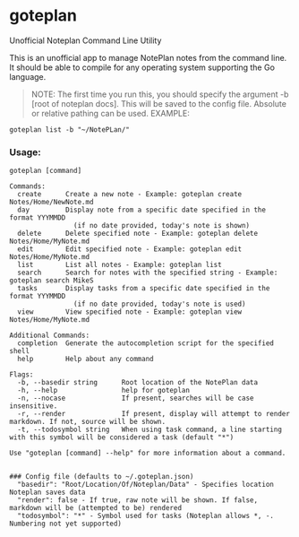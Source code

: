 # goteplan
Unofficial Noteplan Command Line Utility

This is an unofficial app to manage NotePlan notes from the command line. It should be able to compile for any operating system supporting the Go language.

>NOTE: The first time you run this, you should specify the argument -b [root of noteplan docs]. This will be saved to the config file. Absolute or relative pathing can be used.
EXAMPLE:
``` 
goteplan list -b "~/NotePLan/"
```

### Usage:
```
goteplan [command]

Commands:
  create      Create a new note - Example: goteplan create Notes/Home/NewNote.md
  day         Display note from a specific date specified in the format YYYMMDD 
                (if no date provided, today's note is shown)
  delete      Delete specified note - Example: goteplan delete Notes/Home/MyNote.md
  edit        Edit specified note - Example: goteplan edit Notes/Home/MyNote.md
  list        List all notes - Example: goteplan list
  search      Search for notes with the specified string - Example: goteplan search MikeS
  tasks       Display tasks from a specific date specified in the format YYYMMDD 
                (if no date provided, today's note is used)
  view        View specified note - Example: goteplan view Notes/Home/MyNote.md

Additional Commands:
  completion  Generate the autocompletion script for the specified shell
  help        Help about any command

Flags:
  -b, --basedir string      Root location of the NotePlan data
  -h, --help                help for goteplan
  -n, --nocase              If present, searches will be case insensitive.
  -r, --render              If present, display will attempt to render markdown. If not, source will be shown.
  -t, --todosymbol string   When using task command, a line starting with this symbol will be considered a task (default "*")

Use "goteplan [command] --help" for more information about a command.


### Config file (defaults to ~/.goteplan.json)
  "basedir": "Root/Location/Of/Noteplan/Data" - Specifies location Noteplan saves data
  "render": false - If true, raw note will be shown. If false, markdown will be (attempted to be) rendered
  "todosymbol": "*" - Symbol used for tasks (Noteplan allows *, -. Numbering not yet supported) 

```
